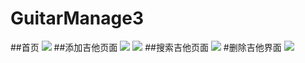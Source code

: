 # GuitarManage3
##首页
![](http://ww2.sinaimg.cn/mw690/006tMMIvgw1f4tvf78r8fj311x0k6q47.jpg)
##添加吉他页面
![](http://ww2.sinaimg.cn/mw690/006tMMIvgw1f4tvf85yi5j311x0k6760.jpg)
![](http://ww2.sinaimg.cn/mw690/006tMMIvgw1f4tvf8dp9nj30m90gmgqh.jpg)
##搜索吉他页面
![](http://ww2.sinaimg.cn/mw690/006tMMIvgw1f4tvf97i38j311x0k9gn7.jpg)
#删除吉他界面
![](http://ww2.sinaimg.cn/mw690/006tMMIvgw1f4tvf8lb3dj311x0k975m.jpg)
